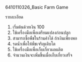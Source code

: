 6410110326_Basic Farm Game

รายละเอียด
1. เริ่มต้นด้วยเงิน 100
2. ใช้เครื่องมือเพื่อเตรียมแปลงก่อนปลูก
3. สามารถซื้อพืชในร้านค้าได้ ถ้าเงินเพียงพอ
4. รดน้ำเพื่อให้พืชเจริญเติบโต
5. ใช้เครื่องมือเพื่อเก็บเกี่ยวผลผลิต
6. จำนวนเงินจะเพิ่มขึ้นเมื่อเก็บเกี่ยวเสร็จ
